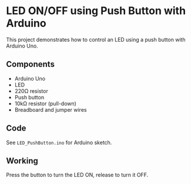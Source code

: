 # LED ON/OFF using Push Button with Arduino

This project demonstrates how to control an LED using a push button with Arduino Uno.

## Components
- Arduino Uno
- LED
- 220Ω resistor
- Push button
- 10kΩ resistor (pull-down)
- Breadboard and jumper wires

## Code
See `LED_PushButton.ino` for Arduino sketch.

## Working
Press the button to turn the LED ON, release to turn it OFF.
